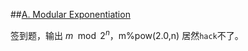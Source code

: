 ##[A. Modular Exponentiation](http://codeforces.com/contest/913/problem/A) 

签到题，输出 $m \mod{2^n}$，m%pow(2.0,n) 居然`hack`不了。